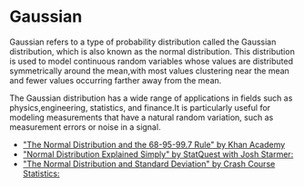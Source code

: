 # Gaussian

 Gaussian refers to a type of probability distribution called the Gaussian distribution, 
 which is also known as the normal distribution. This distribution is used to model continuous random variables whose values are distributed symmetrically around the mean,with most values clustering near the mean and fewer values occurring farther away from the mean.

The Gaussian distribution has a wide range of applications in fields such as physics,engineering, statistics, and finance.It is particularly useful for modeling measurements that have a natural random variation, such as measurement errors or noise in a signal.

- ["The Normal Distribution and the 68-95-99.7 Rule" by Khan Academy](https://www.youtube.com/watch?v=6f6pd0E1W8A)
- ["Normal Distribution Explained Simply" by StatQuest with Josh Starmer:](https://www.youtube.com/watch?v=rzFX5NWojp0)
- ["The Normal Distribution and Standard Deviation" by Crash Course Statistics:](https://www.youtube.com/watch?v=rzFX5NWojp0)

         

